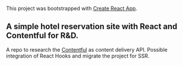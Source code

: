 This project was bootstrapped with [Create React App](https://github.com/facebook/create-react-app).

## A simple hotel reservation site with React and Contentful for R&D. 

A repo to research the [Contentful](https://www.contentful.com/)  as content delivery API. Possible integration of React Hooks and migrate the project for SSR.
